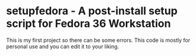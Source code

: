 # setupfedora - A post-install setup script for Fedora 36 Workstation
This is my first project so there can be some errors. This code is mostly for personal use and you can edit it to your liking.
